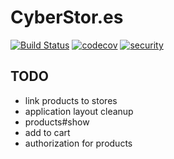 # CyberStor.es

[![Build Status](https://semaphoreci.com/api/v1/yurykotlyarov/cyberstores/branches/master/badge.svg)](https://semaphoreci.com/yurykotlyarov/cyberstores) [![codecov](https://codecov.io/gh/yura/cyberstores/branch/master/graph/badge.svg)](https://codecov.io/gh/yura/cyberstores) [![security](https://hakiri.io/github/yura/cyberstores/master.svg)](https://hakiri.io/github/yura/cyberstores/master)


## TODO

* link products to stores
* application layout cleanup
* products#show
* add to cart
* authorization for products


